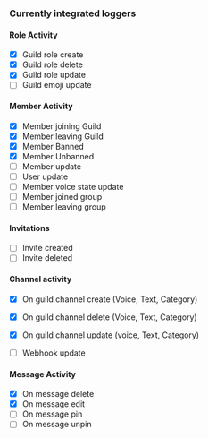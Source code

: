 
### Currently integrated loggers

#### Role Activity
- [X] Guild role create
- [X] Guild role delete
- [X] Guild role update
- [ ] Guild emoji update

#### Member Activity
- [X] Member joining Guild
- [X] Member leaving Guild
- [X] Member Banned
- [X] Member Unbanned
- [ ] Member update
- [ ] User update
- [ ] Member voice state update
- [ ] Member joined group
- [ ] Member leaving group

#### Invitations
- [ ] Invite created
- [ ] Invite deleted

#### Channel activity

- [X] On guild channel create (Voice, Text, Category)
- [X] On guild channel delete (Voice, Text, Category)
- [X] On guild channel update (voice, Text, Category)
- [ ] Webhook update 


#### Message Activity
- [x] On message delete
- [X] On message edit
- [ ] On message pin
- [ ] On message unpin

#### 


